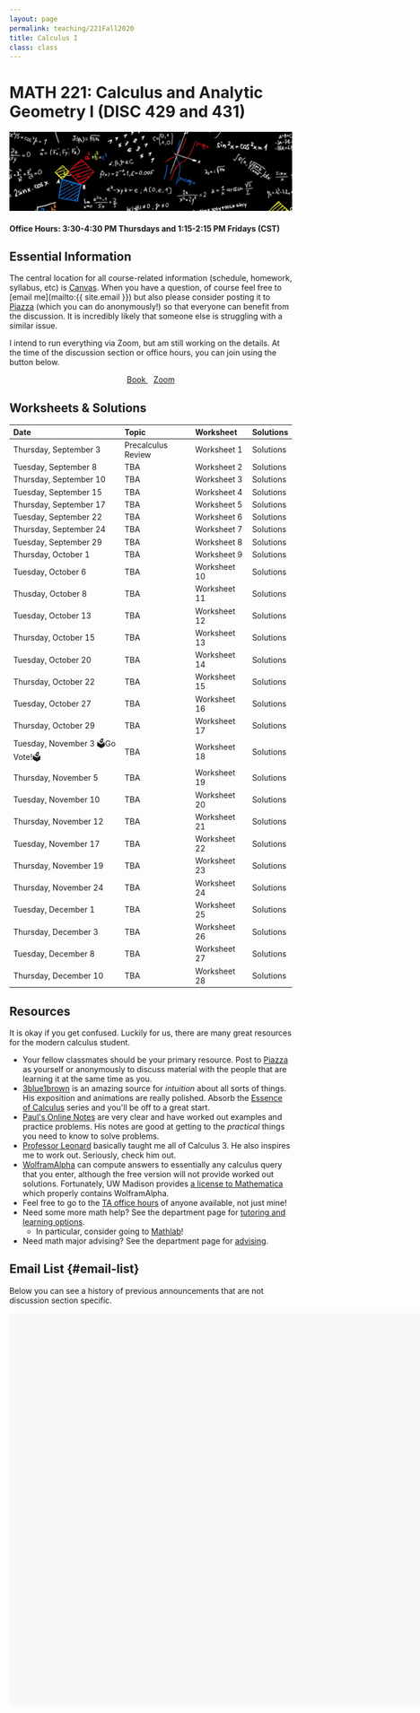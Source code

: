 ```yaml
---
layout: page
permalink: teaching/221Fall2020
title: Calculus I
class: class
---
```


# MATH 221: Calculus and Analytic Geometry I (DISC 429 and 431)
![fire calculus picture](/images/projects/calculus1.jpg)

#### **Office Hours:**  3:30-4:30 PM Thursdays and 1:15-2:15 PM Fridays (CST)

## Essential Information

The central location for all course-related information (schedule, homework, syllabus, etc) is [Canvas](https://canvas.wisc.edu/courses/212363). When you have a question, of course feel free to [email me](mailto:{{ site.email }}) but also please consider posting it to [Piazza](https://piazza.com/class/ked7uy10ib47n3?cid=5#) (which you can do anonymously!) so that everyone can benefit from the discussion. It is incredibly likely that someone else is struggling with a similar issue.

I intend to run everything via Zoom, but am still working on the details. At the time of the discussion section or office hours, you can join using the button below.

<div class="button-container" style="text-align: center">
    <a href="https://www.cengage.com/c/calculus-8e-stewart/9781285740621PF/" class="button" style="margin:5px">
    <i class="fas fa-book"></i>
    Book
    </a>
    <a href="https://uwmadison.zoom.us/j/95073751731?pwd=M0lHY1p4aXJHR3pWZjJhNG9wK3RSZz09" class="button" style="margin:5px">
    <i class="fas fa-video"></i>
    Zoom
    </a>
</div>


## Worksheets & Solutions

| Date | Topic | Worksheet |  Solutions |
| :--------- | :---------  | :-----  | :---- |
| Thursday, September 3   | Precalculus Review | Worksheet 1 | Solutions  | 
| Tuesday, September 8 | TBA | Worksheet 2 | Solutions | 
| Thursday, September 10 | TBA | Worksheet 3 | Solutions  | 
| Tuesday, September 15| TBA | Worksheet 4 | Solutions | 
| Thursday, September 17| TBA | Worksheet 5 | Solutions |
| Tuesday, September 22| TBA | Worksheet 6 | Solutions |
| Thursday, September 24 | TBA | Worksheet 7 | Solutions |
| Tuesday, September 29 | TBA | Worksheet 8 | Solutions |
| Thursday, October 1| TBA | Worksheet 9 | Solutions |
| Tuesday, October 6 | TBA | Worksheet 10 | Solutions |
| Thusday, October 8 | TBA | Worksheet 11 | Solutions |
| Tuesday, October 13 | TBA | Worksheet 12 | Solutions |
| Thursday, October 15 | TBA | Worksheet 13 | Solutions |
| Tuesday, October 20 | TBA | Worksheet 14 | Solutions |
| Thursday, October 22 | TBA | Worksheet 15 | Solutions |
| Tuesday, October 27 | TBA | Worksheet 16 | Solutions|
| Thursday, October 29 | TBA | Worksheet 17 | Solutions |
| Tuesday, November 3 🗳️Go Vote!🗳️| TBA | Worksheet 18 | Solutions |
| Thursday, November 5 | TBA | Worksheet 19 | Solutions |
| Tuesday, November 10 | TBA | Worksheet 20 | Solutions |
| Thursday, November 12 | TBA | Worksheet 21 | Solutions |
| Tuesday, November 17 | TBA | Worksheet 22 | Solutions |
| Thursday, November 19 | TBA | Worksheet 23 | Solutions |
| Thursday, November 24| TBA | Worksheet 24 | Solutions |
| Tuesday, December 1| TBA | Worksheet 25 | Solutions |
| Thursday, December 3 | TBA | Worksheet 26 | Solutions |
| Tuesday, December 8 | TBA | Worksheet 27 | Solutions |
| Thursday, December 10 | TBA | Worksheet 28 | Solutions |


## Resources

It is okay if you get confused. Luckily for us, there are many great resources for the modern calculus student. 

- Your fellow classmates should be your primary resource. Post to [Piazza](https://piazza.com/class/ked7uy10ib47n3) as yourself or anonymously to discuss material with the people that are learning it at the same time as you.
- [3blue1brown](https://www.youtube.com/channel/UCYO_jab_esuFRV4b17AJtAw) is an amazing source for *intuition* about all sorts of things. His exposition and animations are really polished. Absorb the [Essence of Calculus](https://www.youtube.com/watch?v=WUvTyaaNkzM&list=PLZHQObOWTQDMsr9K-rj53DwVRMYO3t5Yr) series and you'll be off to a great start.
- [Paul's Online Notes](https://tutorial.math.lamar.edu/classes/calci/calci.aspx) are very clear and have worked out examples and practice problems. His notes are good at getting to the *practical* things you need to know to solve problems.
- [Professor Leonard](https://www.youtube.com/channel/UCoHhuummRZaIVX7bD4t2czg) basically taught me all of Calculus 3. He also inspires me to work out. Seriously, check him out.
- [WolframAlpha](https://www.wolframalpha.com/) can compute answers to essentially any calculus query that you enter, although the free version will not provide worked out solutions. Fortunately, UW Madison provides [a license to Mathematica](https://software.wisc.edu/cgi-bin/ssl/csl_download.cgi) which properly contains WolframAlpha.
- Feel free to go to the [TA office hours](https://canvas.wisc.edu/courses/212363/pages/office-hours?module_item_id=2833122) of anyone available, not just mine!
- Need some more math help? See the department page for [tutoring and learning options](https://www.math.wisc.edu/undergraduate/tutoring).
  - In particular, consider going to [Mathlab](https://www.math.wisc.edu/undergraduate/mathlab)!
- Need math major advising? See the department page for [advising](https://www.math.wisc.edu/undergraduate/advising).

 
## Email List {#email-list}

Below you can see a history of previous announcements that are not discussion section specific.

<iframe id="forum_embed"
  allowtransparency="true" 
  style="background: #f8f8f8;"
  src="javascript:void(0)"
  scrolling="no"
  frameborder="0"
  width="900"
  height="700">
</iframe>
<script type="text/javascript">
  document.getElementById('forum_embed').src =
     'https://groups.google.com/a/g-groups.wisc.edu/forum/embed/?place=forum/math221-429and431-f20'
     + '&showsearch=true&showpopout=true&showtabs=false'
     + '&parenturl=' + encodeURIComponent(window.location.href);
</script>
